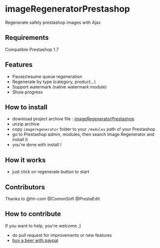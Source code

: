 # imageRegeneratorPrestashop

Regenerate safely prestashop images with Ajax

## Requirements
Compatible Prestashop 1.7

## Features

- Pause/resume queue regeneration
- Regenerate by type (category, product...)
- Support watermark (native watermark module)
- Show progress

## How to install

- download project archive file : [imageRegeneratorPrestashop](https://github.com/meetjey/imageRegeneratorPrestashop/archive/master.zip)
- unzip archive
- copy `imageregenerator` folder to your `/modules` path of your Prestashop
- go to Prestashop admin, modules, then search Image Regenerator and install it
- you're done with install !

## How it works

- just click on regenerate button to start

## Contributors

Thanks to @hh-com @ComonSoft @PrestaEdit

## How to contribute

If you want to help, you're welcome ;)
- do pull request for improvements or new features
- [buy a beer with paypal](https://www.paypal.com/cgi-bin/webscr?cmd=_donations&business=YD5SD3VEGB6U6&lc=FR&item_name=MeetJey&currency_code=EUR&bn=PP%2dDonationsBF%3abtn_donate_SM%2egif%3aNonHosted
)
